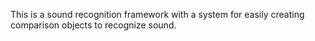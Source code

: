 This is a sound recognition framework with a system for easily creating comparison objects to recognize sound.